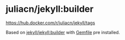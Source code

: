 # juliacn/jekyll:builder

https://hub.docker.com/r/juliacn/jekyll/tags

Based on [jekyll/jekyll:builder](https://hub.docker.com/r/jekyll/jekyll/tags) 
with [Gemfile](Gemfile) pre installed.


